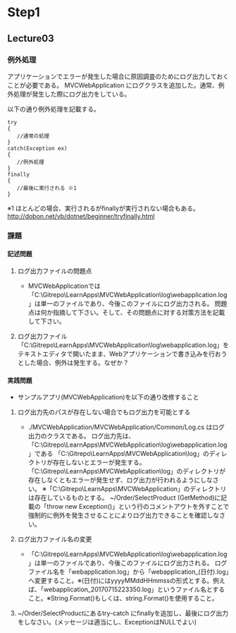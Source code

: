 # Step1

## Lecture03

### 例外処理

アプリケーションでエラーが発生した場合に原因調査のためにログ出力しておくことが必要である。
MVCWebApplication にログクラスを追加した。通常、例外処理が発生した際にログ出力をしている。

以下の通り例外処理を記載する。

```
try
{
   //通常の処理
}
catch(Exception ex)
{
   //例外処理
}
finally
{
   //最後に実行される ※1
}

```
※1 ほとんどの場合、実行されるがfinallyが実行されない場合もある。http://dobon.net/vb/dotnet/beginner/tryfinally.html

### 課題

#### 記述問題
1. ログ出力ファイルの問題点

    - MVCWebApplicationでは「C:\Gitrepo\LearnApps\MVCWebApplication\log\webapplication.log」は単一のファイルであり、今後このファイルにログ出力される。
      問題点は何か指摘して下さい。そして、その問題点に対する対策方法を記載して下さい。

2. ログ出力ファイル「C:\Gitrepo\LearnApps\MVCWebApplication\log\webapplication.log」をテキストエディタで開いたまま、Webアプリケーションで書き込みを行おうとした場合、例外は発生する。なぜか？

#### 実践問題
- サンプルアプリ(MVCWebApplication)を以下の通り改修すること
1. ログ出力先のパスが存在しない場合でもログ出力を可能とする

    - ./MVCWebApplication/MVCWebApplication/Common/Log.cs はログ出力のクラスである。
    ログ出力先は、「C:\Gitrepo\LearnApps\MVCWebApplication\log\webapplication.log」である
     「C:\Gitrepo\LearnApps\MVCWebApplication\log」のディレクトリが存在しないとエラーが発生する。
     「C:\Gitrepo\LearnApps\MVCWebApplication\log」のディレクトリが存在しなくともエラーが発生せず、ログ出力が行われるようにしなさい。
     ※「C:\Gitrepo\LearnApps\MVCWebApplication」のディレクトリは存在しているものとする。
     ~/Order/SelectProduct (GetMethod)に記載の「throw new Exception()」という行のコメントアウトを外すことで強制的に例外を発生させることによりログ出力できることを確認しなさい。

2. ログ出力ファイル名の変更
    - 「C:\Gitrepo\LearnApps\MVCWebApplication\log\webapplication.log」は単一のファイルであり、今後このファイルにログ出力される。
       ログファイル名を「webapplication.log」から「webapplication_(日付).log」へ変更すること。※(日付)にはyyyyMMddHHmmssの形式とする。例えば、「webapplication_20170715223350.log」というファイル名とすること。※String.Format()もしくは、string.Format()を使用すること。

3. ~/Order/SelectProductにあるtry-catch にfinallyを追加し、最後にログ出力をしなさい。(メッセージは適当にし、ExceptionはNULLでよい)
